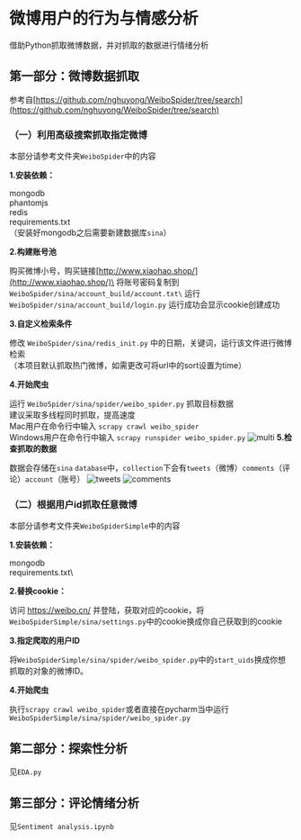 # 微博用户的行为与情感分析
借助Python抓取微博数据，并对抓取的数据进行情绪分析

## 第一部分：微博数据抓取
参考自[https://github.com/nghuyong/WeiboSpider/tree/search](https://github.com/nghuyong/WeiboSpider/tree/search)

### （一）利用高级搜索抓取指定微博
本部分请参考文件夹`WeiboSpider`中的内容

**1.安装依赖：**

mongodb\
phantomjs\
redis\
requirements.txt\
（安装好mongodb之后需要新建数据库`sina`）

**2.构建账号池**

购买微博小号，购买链接[http://www.xiaohao.shop/](http://www.xiaohao.shop/)\
将账号密码复制到 `WeiboSpider/sina/account_build/account.txt\`
运行 `WeiboSpider/sina/account_build/login.py`
运行成功会显示cookie创建成功

**3.自定义检索条件**

修改 `WeiboSpider/sina/redis_init.py` 中的日期，关键词，运行该文件进行微博检索\
（本项目默认抓取热门微博，如需更改可将url中的sort设置为time）

**4.开始爬虫**

运行 `WeiboSpider/sina/spider/weibo_spider.py` 抓取目标数据\
建议采取多线程同时抓取，提高速度\
Mac用户在命令行中输入 `scrapy crawl weibo_spider` \
Windows用户在命令行中输入 `scrapy runspider weibo_spider.py` 
![multi](https://github.com/CUHKSZ-TQL/WeiboSpider_SentimentAnalysis/blob/master/WeiboSpider/Images/multi.png)
**5.检查抓取的数据**

数据会存储在`sina` `database`中，`collection`下会有`tweets`（微博）`comments`（评论）`account`（账号）
![tweets](https://github.com/CUHKSZ-TQL/WeiboSpider_SentimentAnalysis/blob/master/WeiboSpider/Images/tweets.png)
![comments](https://github.com/CUHKSZ-TQL/WeiboSpider_SentimentAnalysis/blob/master/WeiboSpider/Images/comments.png)

### （二）根据用户id抓取任意微博
本部分请参考文件夹`WeiboSpiderSimple`中的内容

**1.安装依赖：**

mongodb\
requirements.txt\

**2.替换cookie：**

访问 https://weibo.cn/ 并登陆，获取对应的cookie，将`WeiboSpiderSimple/sina/settings.py`中的cookie换成你自己获取到的cookie

**3.指定爬取的用户ID**

将`WeiboSpiderSimple/sina/spider/weibo_spider.py`中的`start_uids`换成你想抓取的对象的微博ID。

**4.开始爬虫**

执行`scrapy crawl weibo_spider`或者直接在pycharm当中运行`WeiboSpiderSimple/sina/spider/weibo_spider.py`

## 第二部分：探索性分析
见`EDA.py`

## 第三部分：评论情绪分析
见`Sentiment analysis.ipynb`
